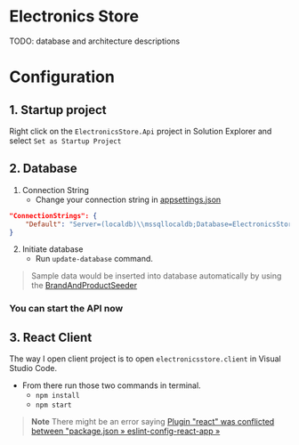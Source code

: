 # Electronics Store
TODO: database and architecture descriptions

# Configuration
## 1. Startup project
Right click on the `ElectronicsStore.Api` project in Solution Explorer and select `Set as Startup Project`

## 2. Database
1. Connection String
    - Change your connection string in [appsettings.json](ReadingList/appsettings.json)
```json
"ConnectionStrings": {
    "Default": "Server=(localdb)\\mssqllocaldb;Database=ElectronicsStore;Trusted_Connection=True;"
}
```

2. Initiate database
    - Run `update-database` command.
> Sample data would be inserted into database automatically by using the [BrandAndProductSeeder](ElectronicsStore.Services/BrandAndProductSeeder.cs)

### You can start the API now

## 3. React Client
The way I open client project is to open `electronicsstore.client` in Visual Studio Code.
- From there run those two commands in terminal.
    - `npm install`
    - `npm start`
>**Note**
> There might be an error saying [Plugin "react" was conflicted between "package.json » eslint-config-react-app »](https://stackoverflow.com/questions/70377211/error-when-deploying-react-app-and-it-keeps-sayings-plugin-react-was-confli)
